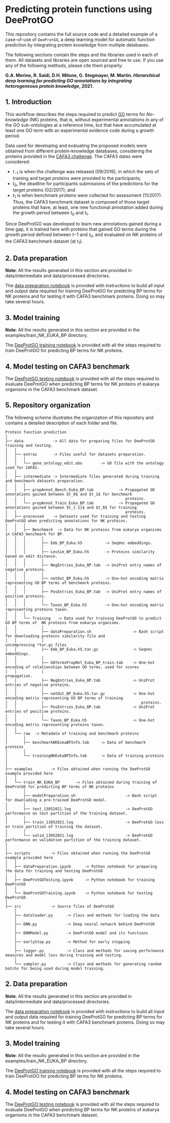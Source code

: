 # Predicting protein functions using DeeProtGO

This repository contains the full source code and a detailed example of a case-of-use of `DeeProtGO`, a deep learning model for automatic function prediction by integrating protein knowledge from multiple databases.

The following sections contain the steps and the libraries used in each of them. All datasets and libraries are open sourced and free to use. If you use any of the following methods, please cite them properly:

**G.A. Merino, R. Saidi, D.H. Milone, G. Stegmayer, M. Martin. *Hierarchical deep learning for predicting GO annotations by integrating heterogeneous protein knowledge*, 2021.**

## 1. Introduction

This workflow describes the steps required to predict [GO](http://geneontology.org/) terms for *No-knowledge* (NK) proteins, that is, without experimental annotations in any of the GO sub-ontologies at a reference time, but that have accumulated at least one GO term with an experimental evidence code during a growth period. 

Data used for developing and evaluating the proposed models were obtained from different protein-knowledge databases, considering the proteins provided in the [CAFA3 challenge](https://www.biofunctionprediction.org/cafa/). The CAFA3 dates were considered:
- $t_{-1}$ is when the challenge was released (09/2016), in which the sets of training and target proteins were provided to the participants; 
- $t_0$, the deadline for participants submissions of the predictions for the target proteins (02/2017); and 
- $t_1$ is when benchmark proteins were collected for assessment (11/2017). 
Thus, the CAFA3 benchmark dataset is composed of those target proteins that have, at least, one new functional annotation added during the growth period between $t_0$ and $t_1$.

Since DeeProtGO was developed to learn new annotations gained during a time gap, it is trained here with proteins that gained GO terms during the growth period defined between $t{-1}$ and $t_0$, and evaluated on NK proteins of the CAFA3 benchmark dataset (at $t_1$).


## 2. Data preparation

**Note**: All the results generated in this section are provided in data/intermediate and data/processed directories.

The [data preparation notebook](https://drive.google.com/file/d/1uZeYf6geBsn9OqJy5hwv2VSj-Rix2k2z/view?usp=sharing) is provided with instructions to build all input and output data required for training DeeProtGO for predicting BP terms for NK proteins and for testing it with CAFA3 benchmark proteins. Doing so may take several hours. 


## 3. Model training

**Note**: All the results generated in this section are provided in the examples/train_NK_EUKA_BP directory.

The [DeeProtGO training notebook](https://drive.google.com/file/d/1UwjkXnMB3Tte-8xR7AtgGjCAD_BIhiOQ/view?usp=sharing) is provided with all the steps required to train DeeProtGO for predicting BP terms for NK proteins.


## 4. Model testing on CAFA3 benchmark

The [DeeProtGO testing notebook](https://drive.google.com/file/d/1UwjkXnMB3Tte-8xR7AtgGjCAD_BIhiOQ/view?usp=sharing) is provided with all the steps required to evaluate DeeProtGO when predicting BP terms for NK proteins of eukarya organisms in the CAFA3 benchmark dataset.


## 5. Repository organization

The following scheme illustrates the organization of this repository and contains a detailed description of each folder and file.


```
Protein function prediction
│
├── data             -> All data for preparing files for DeeProtGO training and testing.
│   │
│   ├── extras       -> Files useful for datasets preparation.
│   │   │
│   │   └── gene_ontology_edit.obo        -> GO file with the ontology used for CAFA3.
│   │ 
│   ├── intermediate -> Intermediate files generated during training and benchmark datasets preparation. 
│   │   │
│   │   ├── propAnnot_Bench_Euka_BP.tab           -> Propagated GO annotations gained between $t_0$ and $t_1$ for benchmark 
│   │   │                                            proteins.   
│   │   └── propAnnot_Train_Euka_BP.tab           -> Propagated GO annotations gained between $t_{-1}$ and $t_0$ for training 
│   │                                                proteins. 
│   ├── processed    -> Datasets used for training and testing DeeProtGO when predicting annotations for NK proteins. 
│   │   │
│   │   ├── Benchmark  -> Data for NK proteins from eukarya organisms in CAFA3 benchmark for BP.
│   │   │       │
│   │   │       ├── Emb_BP_Euka.h5          -> SeqVec embeddings.
│   │   │       │
│   │   │       ├── LevSim_BP_Euka.h5       -> Proteins similarity based on edit distance.
│   │   │       │
│   │   │       ├── NegEntries_Euka_BP.tab  -> UniProt entry names of negative proteins.
│   │   │       │
│   │   │       ├── netOut_BP_Euka.h5       -> One-hot encoding matrix representing GO BP terms of benchmark proteins.
│   │   │       │
│   │   │       ├── PosEntries_Euka_BP.tab  -> UniProt entry names of positive proteins.
│   │   │       │
│   │   │       └── Taxon_BP_Euka.h5        -> One-hot encoding matrix representing proteins taxon.
│   │   │       
│   │   └── Training   -> Data used for training DeeProtGO to predict GO BP terms of  NK proteins from eukarya organisms.
│   │           │
│   │           ├── dataPreparation.sh                  -> Bash script for downloading proteins similarity file and 
│   │           │                                          uncompressing *tar.gz files
│   │           ├── Emb_BP_Euka.h5.tar.gz               -> SeqVec embeddings.
│   │           │
│   │           ├── GOTermsPropRel_Euka_BP_train.tab    -> One-hot encoding of relationships between GO terms, used for scores
│   │           │                                          propagation.
│   │           ├── NegEntries_Euka_BP.tab              -> UniProt entries of negative proteins.
│   │           │
│   │           ├── netOut_BP_Euka.h5.tar.gz            -> One-hot encoding matrix representing GO BP terms of training
│   │           │                                           proteins.
│   │           ├── PosEntries_Euka_BP.tab              -> UniProt entries of positive proteins.
│   │           │
│   │           └── Taxon_BP_Euka.h5                    -> One-hot encoding matrix representing proteins taxon.
│   │
│   └── raw  -> Metadata of training and benchmark proteins
│       │
│       ├── benchmarkNKEukaBPInfo.tab     -> Data of benchmark proteins
│       │
│       └── trainingNKEukaBPInfo.tab      -> Data of training proteins
|   					   
│
├── examples        -> Files obtained when running the DeeProtGO example provided here
│   │
│   └── train_NK_EUKA_BP       -> Files obtained during training of DeeProtGO for predicting BP terms of NK proteins
│       │                                           
│       ├── modelPreparation.sh                      -> Bash script for downlading a pre-trained DeeProtGO model.
│       │                                           
│       ├── test_13052021.log                        -> DeeProtGO performance on test partition of the training dataset.
│       │                                            
│       ├── train_13052021.log                       -> DeeProtGO loss on train partition of training the dataset.
│       │
│       └── valid_13052021.log                       -> DeeProtGO performance on validation partition of the training dataset.
|					     
│
├── scripts         -> Files obtained when running the DeeProtGO example provided here
│   │
│   ├── dataPreparation.ipynb      -> Python notebook for preparing the data for training and testing DeeProtGO
│   │
│   ├── DeeProtGOTesting.ipynb     -> Python notebook for training DeeProtGO
│   │
│   └── DeeProtGOTraining.ipynb    -> Python notebook for testing DeeProtGO
│
├── src             -> Source files of DeeProtGO
    │
    ├── dataloader.py      -> Class and methods for loading the data
    │
    ├── DNN.py             -> Deep neural network behind DeeProtGO
    │
    ├── DNNModel.py        -> DeeProtGO model and its functions
    │
    ├── earlyStop.py       -> Method for early stopping
    │
    ├── logger.py          -> Class and methods for saving performance measures and model loss during training and testing.
    │
    └── sampler.py         -> Class and methods for generating random batchs for being used during model training.
```


## 2. Data preparation

**Note**: All the results generated in this section are provided in data/intermediate and data/processed directories.

The [data preparation notebook](scripts/dataPreparation.ipynb) is provided with instructions to build all input and output data required for training DeeProtGO for predicting BP terms for NK proteins and for testing it with CAFA3 benchmark proteins. Doing so may take several hours. 


## 3. Model training

**Note**: All the results generated in this section are provided in the examples/train_NK_EUKA_BP directory.

The [DeeProtGO training notebook](scripts/DeeProtGOTraning.ipynb) is provided with all the steps required to train DeeProtGO for predicting BP terms for NK proteins.


## 4. Model testing on CAFA3 benchmark

The [DeeProtGO testing notebook](scripts/DeeProtGOTesting.ipynb) is provided with all the steps required to evaluate DeeProtGO when predicting BP terms for NK proteins of eukarya organisms in the CAFA3 benchmark dataset.







